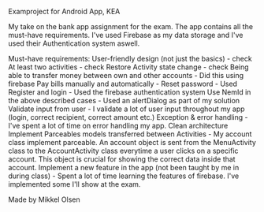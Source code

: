 Examproject for Android App, KEA

My take on the bank app assignment for the exam.
The app contains all the must-have requirements. 
I've used Firebase as my data storage and I've used their Authentication system aswell.


Must-have requirements:
User-friendly design (not just the basics) - check
At least two activities - check
Restore Activity state change - check
Being able to transfer money between own and other accounts - Did this using firebase
Pay bills manually and automatically - 
Reset password - Used 
Register and login - Used the firebase authentication system
Use NemId in the above described cases - Used an alertDialog as part of my solution
Validate input from user - I validate a lot of user input throughout my app (login, correct recipient, correct amount etc.)
Exception & error handling - I've spent a lot of time on error handling my app.
Clean architecture 
Implement Parceables models transferred between Activities - My account class implement parceable. An account object is sent 
from the MenuActivity class to the AccountActivity class everytime a user clicks on a specific account. This object is crucial for showing the correct data inside that account.
Implement a new feature in the app (not been taught by me in during class) - Spent a lot of time learning the features of firebase. I've implemented some I'll show at the exam.


Made by Mikkel Olsen	
